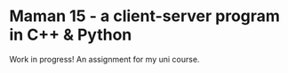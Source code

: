 # Maman 15 - a client-server program in C++ & Python
Work in progress!
An assignment for my uni course.
